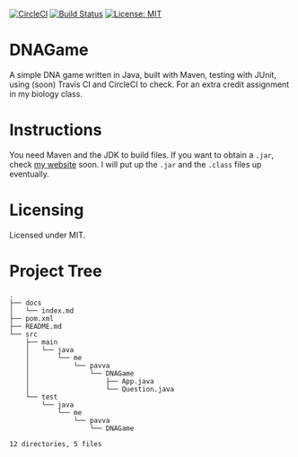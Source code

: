 [![CircleCI](https://circleci.com/gh/20avva/DNAGame.svg?style=svg)](https://circleci.com/gh/20avva/DNAGame)
[![Build Status](https://travis-ci.org/20avva/DNAGame.svg?branch=master)](https://travis-ci.org/20avva/DNAGame)
[![License: MIT](https://img.shields.io/badge/License-MIT-yellow.svg)](https://opensource.org/licenses/MIT)

# DNAGame

A simple DNA game written in Java, built with Maven, testing with JUnit, using (soon) Travis CI and CircleCI to check.
 For an extra credit assignment in my biology class.

# Instructions

You need Maven and the JDK to build files. If you want to obtain a `.jar`, check [my website](http://pavva.me) soon.
 I will put up the `.jar` and the `.class` files up eventually.

# Licensing

Licensed under MIT.

# Project Tree

```
.
├── docs
│   └── index.md
├── pom.xml
├── README.md
└── src
    ├── main
    │   └── java
    │       └── me
    │           └── pavva
    │               └── DNAGame
    │                   ├── App.java
    │                   └── Question.java
    └── test
        └── java
            └── me
                └── pavva
                    └── DNAGame

12 directories, 5 files
```